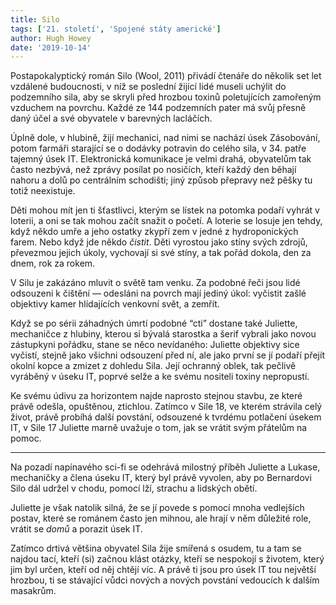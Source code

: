 ```yaml
---
title: Silo
tags: ['21. století', 'Spojené státy americké']
author: Hugh Howey
date: '2019-10-14'
---
```


Postapokalyptický román Silo (Wool, 2011) přivádí čtenáře do několik set let vzdálené budoucnosti, v níž se poslední žijící lidé museli uchýlit do podzemního sila, aby se skryli před hrozbou toxinů poletujících zamořeným vzduchem na povrchu. Každé ze 144 podzemních pater má svůj přesně daný účel a své obyvatele v barevných lacláčích.

Úplně dole, v hlubině, žijí mechanici, nad nimi se nachází úsek Zásobování, potom farmáři starající se o dodávky potravin do celého sila, v 34. patře tajemný úsek IT. Elektronická komunikace je velmi drahá, obyvatelům tak často nezbývá, než zprávy posílat po nosičích, kteří každý den běhají nahoru a dolů po centrálním schodišti; jiný způsob přepravy než pěšky tu totiž neexistuje.

Děti mohou mít jen ti šťastlivci, kterým se lístek na potomka podaří vyhrát v loterii, a oni se tak mohou začít snažit o početí. A loterie se losuje jen tehdy, když někdo umře a jeho ostatky zkypří zem v jedné z hydroponických farem. Nebo když jde někdo *čistit*. Děti vyrostou jako stíny svých zdrojů, převezmou jejich úkoly, vychovají si své stíny, a tak pořád dokola, den za dnem, rok za rokem.

V Silu je zakázáno mluvit o světě tam venku. Za podobné řeči jsou lidé odsouzeni k čištění — odesláni na povrch mají jediný úkol: vyčistit zašlé objektivy kamer hlídajících venkovní svět, a zemřít.

Když se po sérii záhadných úmrtí podobné “cti” dostane také Juliette, mechaničce z hlubiny, kterou si bývalá starostka a šerif vybrali jako novou zástupkyni pořádku, stane se něco nevídaného: Juliette objektivy sice vyčistí, stejně jako všichni odsouzení před ní, ale jako první se jí podaří přejít okolní kopce a zmizet z dohledu Sila. Její ochranný oblek, tak pečlivě vyráběný v úseku IT, poprvé selže a ke svému nositeli toxiny nepropustí.

Ke svému údivu za horizontem najde naprosto stejnou stavbu, ze které právě odešla, opuštěnou, ztichlou. Zatímco v Sile 18, ve kterém strávila celý život, právě probíhá další povstání, odsouzené k tvrdému potlačení úsekem IT, v Sile 17 Juliette marně uvažuje o tom, jak se vrátit svým přátelům na pomoc.

----------

Na pozadí napínavého sci-fi se odehrává milostný příběh Juliette a Lukase, mechaničky a člena úseku IT, který byl právě vyvolen, aby po Bernardovi Silo dál udržel v chodu, pomocí lží, strachu a lidských obětí.

Juliette je však natolik silná, že se jí povede s pomocí mnoha vedlejších postav, které se románem často jen mihnou, ale hrají v něm důležité role, vrátit se *domů* a porazit úsek IT.

Zatímco drtivá většina obyvatel Sila žije smířená s osudem, tu a tam se najdou tací, kteří (si) začnou klást otázky, kteří se nespokojí s životem, který jim byl určen, kteří od něj chtějí víc. A právě ti jsou pro úsek IT tou největší hrozbou, ti se stávající vůdci nových a nových povstání vedoucích k dalším masakrům.

